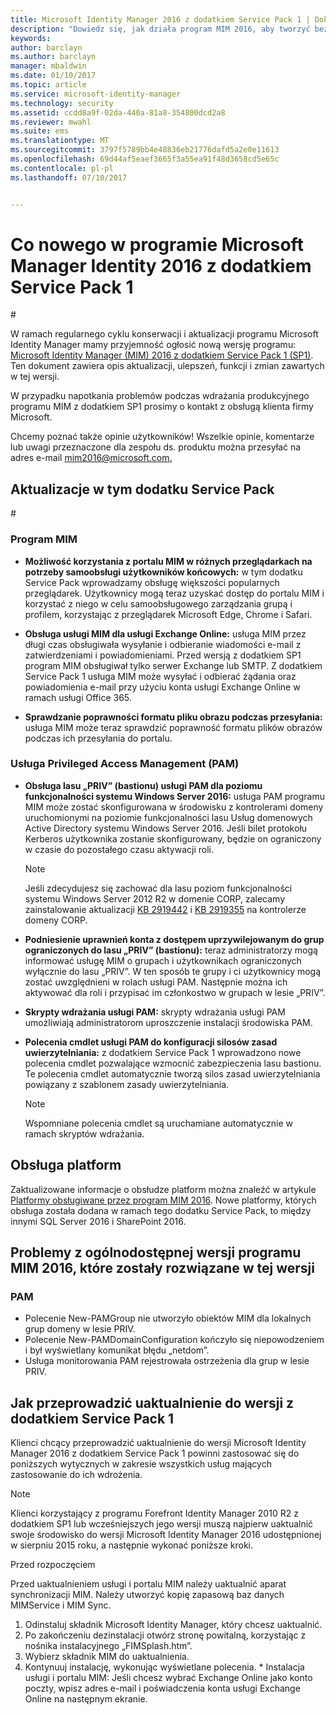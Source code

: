 ```yaml
---
title: Microsoft Identity Manager 2016 z dodatkiem Service Pack 1 | Dokumentacja firmy Microsoft
description: "Dowiedz się, jak działa program MIM 2016, aby tworzyć bezpieczniejsze i wygodniejsze systemy zarządzania tożsamościami w chmurze i lokalnie."
keywords: 
author: barclayn
ms.author: barclayn
manager: mbaldwin
ms.date: 01/10/2017
ms.topic: article
ms.service: microsoft-identity-manager
ms.technology: security
ms.assetid: ccdd8a9f-02da-440a-81a8-354800dcd2a8
ms.reviewer: mwahl
ms.suite: ems
ms.translationtype: MT
ms.sourcegitcommit: 3797f5789bb4e48836eb21776dafd5a2e0e11613
ms.openlocfilehash: 69d44af5eaef3665f3a55ea91f48d3658cd5e65c
ms.contentlocale: pl-pl
ms.lasthandoff: 07/10/2017


---
```

# Co nowego w programie Microsoft Manager Identity 2016 z dodatkiem Service Pack 1
<a id="whats-new-for-microsoft-identity-manager-2016-service-pack-1" class="xliff"></a> #

W ramach regularnego cyklu konserwacji i aktualizacji programu Microsoft Identity Manager mamy przyjemność ogłosić nową wersję programu: [Microsoft Identity Manager (MIM) 2016 z dodatkiem Service Pack 1 (SP1)](https://msdn.microsoft.com/subscriptions/downloads/?fileid=70212#searchTerm=&Languages=en&PageSize=10&PageIndex=0&FileId=70212). Ten dokument zawiera opis aktualizacji, ulepszeń, funkcji i zmian zawartych w tej wersji.

W przypadku napotkania problemów podczas wdrażania produkcyjnego programu MIM z dodatkiem SP1 prosimy o kontakt z obsługą klienta firmy Microsoft.

Chcemy poznać także opinie użytkowników! Wszelkie opinie, komentarze lub uwagi przeznaczone dla zespołu ds. produktu można przesyłać na adres e-mail [mim2016@microsoft.com.](mailto:mim2016@microsoft.com)



## Aktualizacje w tym dodatku Service Pack
<a id="updates-in-this-service-pack" class="xliff"></a> #

### Program MIM
<a id="mim" class="xliff"></a>

- **Możliwość korzystania z portalu MIM w różnych przeglądarkach na potrzeby samoobsługi użytkowników końcowych:** w tym dodatku Service Pack wprowadzamy obsługę większości popularnych przeglądarek. Użytkownicy mogą teraz uzyskać dostęp do portalu MIM i korzystać z niego w celu samoobsługowego zarządzania grupą i profilem, korzystając z przeglądarek Microsoft Edge, Chrome i Safari.

- **Obsługa usługi MIM dla usługi Exchange Online:** usługa MIM przez długi czas obsługiwała wysyłanie i odbieranie wiadomości e-mail z zatwierdzeniami i powiadomieniami. Przed wersją z dodatkiem SP1 program MIM obsługiwał tylko serwer Exchange lub SMTP. Z dodatkiem Service Pack 1 usługa MIM może wysyłać i odbierać żądania oraz powiadomienia e-mail przy użyciu konta usługi Exchange Online w ramach usługi Office 365.

- **Sprawdzanie poprawności formatu pliku obrazu podczas przesyłania:** usługa MIM może teraz sprawdzić poprawność formatu plików obrazów podczas ich przesyłania do portalu.

### Usługa Privileged Access Management (PAM)
<a id="privileged-access-managementpam" class="xliff"></a>

- **Obsługa lasu „PRIV” (bastionu) usługi PAM dla poziomu funkcjonalności systemu Windows Server 2016:** usługa PAM programu MIM może zostać skonfigurowana w środowisku z kontrolerami domeny uruchomionymi na poziomie funkcjonalności lasu Usług domenowych Active Directory systemu Windows Server 2016. Jeśli bilet protokołu Kerberos użytkownika zostanie skonfigurowany, będzie on ograniczony w czasie do pozostałego czasu aktywacji roli.

    >[!Note]
    Jeśli zdecydujesz się zachować dla lasu poziom funkcjonalności systemu Windows Server 2012 R2 w domenie CORP, zalecamy zainstalowanie aktualizacji [KB 2919442](https://support.microsoft.com/en-us/kb/2919442) i [KB 2919355](https://support.microsoft.com/en-us/kb/2919355) na kontrolerze domeny CORP.

- **Podniesienie uprawnień konta z dostępem uprzywilejowanym do grup ograniczonych do lasu „PRIV” (bastionu):** teraz administratorzy mogą informować usługę MIM o grupach i użytkownikach ograniczonych wyłącznie do lasu „PRIV”. W ten sposób te grupy i ci użytkownicy mogą zostać uwzględnieni w rolach usługi PAM.  Następnie można ich aktywować dla roli i przypisać im członkostwo w grupach w lesie „PRIV”.

- **Skrypty wdrażania usługi PAM:** skrypty wdrażania usługi PAM umożliwiają administratorom uproszczenie instalacji środowiska PAM.

- **Polecenia cmdlet usługi PAM do konfiguracji silosów zasad uwierzytelniania:** z dodatkiem Service Pack 1 wprowadzono nowe polecenia cmdlet pozwalające wzmocnić zabezpieczenia lasu bastionu. Te polecenia cmdlet automatycznie tworzą silos zasad uwierzytelniania powiązany z szablonem zasady uwierzytelniania.

    >[!Note]
    Wspomniane polecenia cmdlet są uruchamiane automatycznie w ramach skryptów wdrażania.


## Obsługa platform
<a id="platform-support" class="xliff"></a>
Zaktualizowane informacje o obsłudze platform można znaleźć w artykule [Platformy obsługiwane przez program MIM 2016](microsoft-identity-manager-2016-supported-platforms.md).  Nowe platformy, których obsługa została dodana w ramach tego dodatku Service Pack, to między innymi SQL Server 2016 i SharePoint 2016.

## Problemy z ogólnodostępnej wersji programu MIM 2016, które zostały rozwiązane w tej wersji
<a id="issues-fixed-in-this-release-from-mim-2016-general-availability" class="xliff"></a>

### PAM
<a id="pam" class="xliff"></a>
- Polecenie New-PAMGroup nie utworzyło obiektów MIM dla lokalnych grup domeny w lesie PRIV.
- Polecenie New-PAMDomainConfiguration kończyło się niepowodzeniem i był wyświetlany komunikat błędu „netdom”.
- Usługa monitorowania PAM rejestrowała ostrzeżenia dla grup w lesie PRIV.

## Jak przeprowadzić uaktualnienie do wersji z dodatkiem Service Pack 1
<a id="how-to-upgrade-to-service-pack-1" class="xliff"></a>

Klienci chcący przeprowadzić uaktualnienie do wersji Microsoft Identity Manager 2016 z dodatkiem Service Pack 1 powinni zastosować się do poniższych wytycznych w zakresie wszystkich usług mających zastosowanie do ich wdrożenia.

>[!Note]
>Klienci korzystający z programu Forefront Identity Manager 2010 R2 z dodatkiem SP1 lub wcześniejszych jego wersji muszą najpierw uaktualnić swoje środowisko do wersji Microsoft Identity Manager 2016 udostępnionej w sierpniu 2015 roku, a następnie wykonać poniższe kroki.

Przed rozpoczęciem

Przed uaktualnieniem usługi i portalu MIM należy uaktualnić aparat synchronizacji MIM.
Należy utworzyć kopię zapasową baz danych MIMService i MIM Sync.

  1. Odinstaluj składnik Microsoft Identity Manager, który chcesz uaktualnić.
  2. Po zakończeniu dezinstalacji otwórz stronę powitalną, korzystając z nośnika instalacyjnego „FIMSplash.htm”.
  3. Wybierz składnik MIM do uaktualnienia.
  4. Kontynuuj instalację, wykonując wyświetlane polecenia.
    * Instalacja usługi i portalu MIM: Jeśli chcesz wybrać Exchange Online jako konto poczty, wpisz adres e-mail i poświadczenia konta usługi Exchange Online na następnym ekranie.

